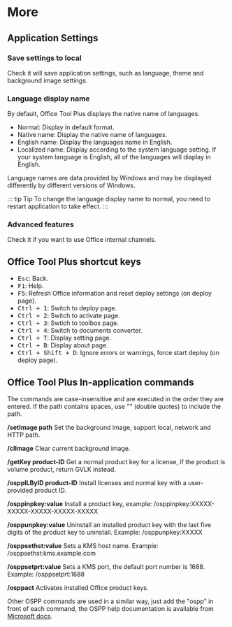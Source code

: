 # More

## Application Settings

### Save settings to local

Check it will save application settings, such as language, theme and background image settings.

### Language display name

By default, Office Tool Plus displays the native name of languages.

- Normal: Display in default format.
- Native name: Display the native name of languages.
- English name: Display the languages name in English.
- Localized name: Display according to the system language setting. If your system language is English, all of the languages will diaplay in English.

Language names are data provided by Windows and may be displayed differently by different versions of Windows.

::: tip Tip
To change the language display name to normal, you need to restart application to take effect.
:::

### Advanced features

Check it if you want to use Office internal channels.

## Office Tool Plus shortcut keys

- <kbd>Esc</kbd>: Back.
- <kbd>F1</kbd>: Help.
- <kbd>F5</kbd>: Refresh Office information and reset deploy settings (on deploy page).
- <kbd>Ctrl + 1</kbd>: Switch to deploy page.
- <kbd>Ctrl + 2</kbd>: Switch to activate page.
- <kbd>Ctrl + 3</kbd>: Swtich to toolbox page.
- <kbd>Ctrl + 4</kbd>: Switch to documents converter.
- <kbd>Ctrl + T</kbd>: Display setting page.
- <kbd>Ctrl + B</kbd>: Display about page.
- <kbd>Ctrl + Shift + D</kbd>: Ignore errors or warnings, force start deploy (on deploy page).

## Office Tool Plus In-application commands

The commands are case-insensitive and are executed in the order they are entered. If the path contains spaces, use "" (double quotes) to include the path.

**/setImage path** Set the background image, support local, network and HTTP path.

**/clImage** Clear current background image.

**/getKey product-ID** Get a normal product key for a license, if the product is volume product, return GVLK instead.

**/osppILByID product-ID** Install licenses and normal key with a user-provided product ID.

**/osppinpkey:value** Install a product key, example: /osppinpkey:XXXXX-XXXXX-XXXXX-XXXXX-XXXXX

**/osppunpkey:value** Uninstall an installed product key with the last five digits of the product key to uninstall. Example: /osppunpkey:XXXXX

**/osppsethst:value** Sets a KMS host name. Example: /osppsethst:kms.example.com

**/osppsetprt:value** Sets a KMS port, the default port number is 1688. Example: /osppsetprt:1688

**/osppact** Activates installed Office product keys.

Other OSPP commands are used in a similar way, just add the "ospp" in front of each command, the OSPP help documentation is available from [Microsoft docs](https://docs.microsoft.com/en-us/deployoffice/vlactivation/tools-to-manage-volume-activation-of-office).
